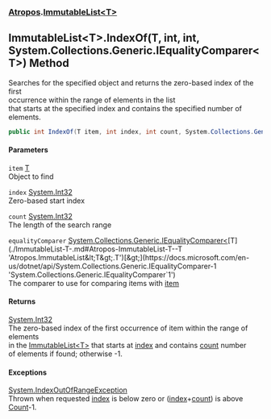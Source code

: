 ### [Atropos](./Atropos.md 'Atropos').[ImmutableList&lt;T&gt;](./ImmutableList-T-.md 'Atropos.ImmutableList&lt;T&gt;')
## ImmutableList&lt;T&gt;.IndexOf(T, int, int, System.Collections.Generic.IEqualityComparer&lt;T&gt;) Method
Searches for the specified object and returns the zero-based index of the first   
occurrence within the range of elements in the list  
that starts at the specified index and contains the specified number of elements.  
```csharp
public int IndexOf(T item, int index, int count, System.Collections.Generic.IEqualityComparer<T> equalityComparer=null);
```
#### Parameters
<a name='Atropos-ImmutableList-T--IndexOf(T_int_int_System-Collections-Generic-IEqualityComparer-T-)-item'></a>
`item` [T](./ImmutableList-T-.md#Atropos-ImmutableList-T--T 'Atropos.ImmutableList&lt;T&gt;.T')  
Object to find  
  
<a name='Atropos-ImmutableList-T--IndexOf(T_int_int_System-Collections-Generic-IEqualityComparer-T-)-index'></a>
`index` [System.Int32](https://docs.microsoft.com/en-us/dotnet/api/System.Int32 'System.Int32')  
Zero-based start index  
  
<a name='Atropos-ImmutableList-T--IndexOf(T_int_int_System-Collections-Generic-IEqualityComparer-T-)-count'></a>
`count` [System.Int32](https://docs.microsoft.com/en-us/dotnet/api/System.Int32 'System.Int32')  
The length of the search range  
  
<a name='Atropos-ImmutableList-T--IndexOf(T_int_int_System-Collections-Generic-IEqualityComparer-T-)-equalityComparer'></a>
`equalityComparer` [System.Collections.Generic.IEqualityComparer&lt;](https://docs.microsoft.com/en-us/dotnet/api/System.Collections.Generic.IEqualityComparer-1 'System.Collections.Generic.IEqualityComparer`1')[T](./ImmutableList-T-.md#Atropos-ImmutableList-T--T 'Atropos.ImmutableList&lt;T&gt;.T')[&gt;](https://docs.microsoft.com/en-us/dotnet/api/System.Collections.Generic.IEqualityComparer-1 'System.Collections.Generic.IEqualityComparer`1')  
The comparer to use for comparing items with [item](#Atropos-ImmutableList-T--IndexOf(T_int_int_System-Collections-Generic-IEqualityComparer-T-)-item 'Atropos.ImmutableList&lt;T&gt;.IndexOf(T, int, int, System.Collections.Generic.IEqualityComparer&lt;T&gt;).item')  
  
#### Returns
[System.Int32](https://docs.microsoft.com/en-us/dotnet/api/System.Int32 'System.Int32')  
The zero-based index of the first occurrence of item within the range of elements  
            in the [ImmutableList&lt;T&gt;](./ImmutableList-T-.md 'Atropos.ImmutableList&lt;T&gt;') that starts at [index](#Atropos-ImmutableList-T--IndexOf(T_int_int_System-Collections-Generic-IEqualityComparer-T-)-index 'Atropos.ImmutableList&lt;T&gt;.IndexOf(T, int, int, System.Collections.Generic.IEqualityComparer&lt;T&gt;).index') and contains [count](#Atropos-ImmutableList-T--IndexOf(T_int_int_System-Collections-Generic-IEqualityComparer-T-)-count 'Atropos.ImmutableList&lt;T&gt;.IndexOf(T, int, int, System.Collections.Generic.IEqualityComparer&lt;T&gt;).count') number   
            of elements if found; otherwise -1.  
#### Exceptions
[System.IndexOutOfRangeException](https://docs.microsoft.com/en-us/dotnet/api/System.IndexOutOfRangeException 'System.IndexOutOfRangeException')  
Thrown when requested [index](#Atropos-ImmutableList-T--IndexOf(T_int_int_System-Collections-Generic-IEqualityComparer-T-)-index 'Atropos.ImmutableList&lt;T&gt;.IndexOf(T, int, int, System.Collections.Generic.IEqualityComparer&lt;T&gt;).index') is below zero or ([index](#Atropos-ImmutableList-T--IndexOf(T_int_int_System-Collections-Generic-IEqualityComparer-T-)-index 'Atropos.ImmutableList&lt;T&gt;.IndexOf(T, int, int, System.Collections.Generic.IEqualityComparer&lt;T&gt;).index')+[count](#Atropos-ImmutableList-T--IndexOf(T_int_int_System-Collections-Generic-IEqualityComparer-T-)-count 'Atropos.ImmutableList&lt;T&gt;.IndexOf(T, int, int, System.Collections.Generic.IEqualityComparer&lt;T&gt;).count')) is above [Count](./ImmutableList-T--Count.md 'Atropos.ImmutableList&lt;T&gt;.Count')-1.  
